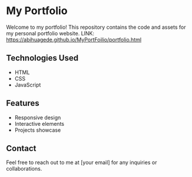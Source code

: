 # My Portfolio

Welcome to my portfolio! This repository contains the code and assets for my personal portfolio website.
LINK: https://abihuagede.github.io/MyPortFoilio/portfolio.html

## Technologies Used
- HTML
- CSS
- JavaScript

## Features
- Responsive design
- Interactive elements
- Projects showcase

## Contact
Feel free to reach out to me at [your email] for any inquiries or collaborations.

